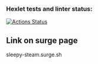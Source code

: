 ### Hexlet tests and linter status:
[![Actions Status](https://github.com/AndreiIlin/layout-designer-project-lvl1/workflows/hexlet-check/badge.svg)](https://github.com/AndreiIlin/layout-designer-project-lvl1/actions)
## Link on surge page
sleepy-steam.surge.sh
